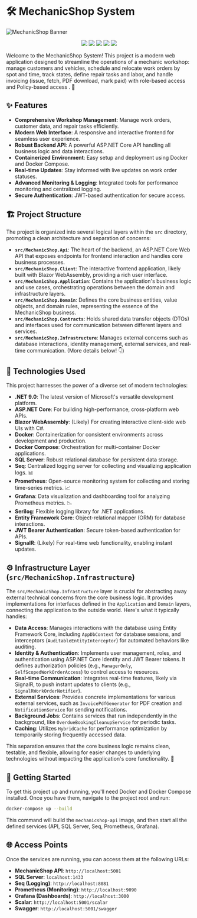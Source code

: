 # 🛠️ MechanicShop System
 
![MechanicShop Banner](https://t4.ftcdn.net/jpg/08/03/35/27/360_F_803352721_D7HsyHcTpZ9MwDKYwOuKjL7XJ1S5Yg2o.jpg)
<p align="center">
  <img src="https://img.shields.io/badge/.NET-9.0-512BD4?style=for-the-badge&logo=dotnet&logoColor=white"/>
  <img src="https://img.shields.io/badge/ASP.NET-Core-5C2D91?style=for-the-badge&logo=dotnet&logoColor=white"/>
  <img src="https://img.shields.io/badge/Docker-2496ED?style=for-the-badge&logo=docker&logoColor=white"/>
  <img src="https://img.shields.io/badge/SQL%20Server-CC2927?style=for-the-badge&logo=microsoftsqlserver&logoColor=white"/>
  <img src="https://img.shields.io/badge/Grafana-F46800?style=for-the-badge&logo=grafana&logoColor=white"/>
</p>
Welcome to the MechanicShop System! This project is a modern web application designed to streamline the operations of a mechanic workshop: manage customers and vehicles, schedule and relocate work orders by spot and time, track states, define repair tasks and labor, and handle invoicing (issue, fetch, PDF download, mark paid) with role-based access and  Policy-based access . 🚀

## ✨ Features

- **Comprehensive Workshop Management**: Manage work orders, customer data, and repair tasks efficiently.
- **Modern Web Interface**: A responsive and interactive frontend for seamless user experience.
- **Robust Backend API**: A powerful ASP.NET Core API handling all business logic and data interactions.
- **Containerized Environment**: Easy setup and deployment using Docker and Docker Compose.
- **Real-time Updates**: Stay informed with live updates on work order statuses.
- **Advanced Monitoring & Logging**: Integrated tools for performance monitoring and centralized logging.
- **Secure Authentication**: JWT-based authentication for secure access.

## 🏗️ Project Structure

The project is organized into several logical layers within the `src` directory, promoting a clean architecture and separation of concerns:

- **`src/MechanicShop.Api`**: The heart of the backend, an ASP.NET Core Web API that exposes endpoints for frontend interaction and handles core business processes.
- **`src/MechanicShop.Client`**: The interactive frontend application, likely built with Blazor WebAssembly, providing a rich user interface.
- **`src/MechanicShop.Application`**: Contains the application's business logic and use cases, orchestrating operations between the domain and infrastructure layers.
- **`src/MechanicShop.Domain`**: Defines the core business entities, value objects, and domain rules, representing the essence of the MechanicShop business.
- **`src/MechanicShop.Contracts`**: Holds shared data transfer objects (DTOs) and interfaces used for communication between different layers and services.
- **`src/MechanicShop.Infrastructure`**: Manages external concerns such as database interactions, identity management, external services, and real-time communication. (More details below! 👇)

## 🚀 Technologies Used

This project harnesses the power of a diverse set of modern technologies:

- **.NET 9.0**: The latest version of Microsoft's versatile development platform.
- **ASP.NET Core**: For building high-performance, cross-platform web APIs.
- **Blazor WebAssembly**: (Likely) For creating interactive client-side web UIs with C#.
- **Docker**: Containerization for consistent environments across development and production.
- **Docker Compose**: Orchestration for multi-container Docker applications.
- **SQL Server**: Robust relational database for persistent data storage.
- **Seq**: Centralized logging server for collecting and visualizing application logs. 📊
- **Prometheus**: Open-source monitoring system for collecting and storing time-series metrics. 📈
- **Grafana**: Data visualization and dashboarding tool for analyzing Prometheus metrics. 📉
- **Serilog**: Flexible logging library for .NET applications.
- **Entity Framework Core**: Object-relational mapper (ORM) for database interactions.
- **JWT Bearer Authentication**: Secure token-based authentication for APIs.
- **SignalR**: (Likely) For real-time web functionality, enabling instant updates.

## ⚙️ Infrastructure Layer (`src/MechanicShop.Infrastructure`)

The `src/MechanicShop.Infrastructure` layer is crucial for abstracting away external technical concerns from the core business logic. It provides implementations for interfaces defined in the `Application` and `Domain` layers, connecting the application to the outside world. Here's what it typically handles:

- **Data Access**: Manages interactions with the database using Entity Framework Core, including `AppDbContext` for database sessions, and interceptors (`AuditableEntityInterceptor`) for automated behaviors like auditing.
- **Identity & Authentication**: Implements user management, roles, and authentication using ASP.NET Core Identity and JWT Bearer tokens. It defines authorization policies (e.g., `ManagerOnly`, `SelfScopedWorkOrderAccess`) to control access to resources.
- **Real-time Communication**: Integrates real-time features, likely via SignalR, to push instant updates to clients (e.g., `SignalRWorkOrderNotifier`).
- **External Services**: Provides concrete implementations for various external services, such as `InvoicePdfGenerator` for PDF creation and `NotificationService` for sending notifications.
- **Background Jobs**: Contains services that run independently in the background, like `OverdueBookingCleanupService` for periodic tasks.
- **Caching**: Utilizes `HybridCache` for performance optimization by temporarily storing frequently accessed data.

This separation ensures that the core business logic remains clean, testable, and flexible, allowing for easier changes to underlying technologies without impacting the application's core functionality. 🌟

## 🚀 Getting Started

To get this project up and running, you'll need Docker and Docker Compose installed. Once you have them, navigate to the project root and run:

```bash
docker-compose up --build
```

This command will build the `mechanicshop-api` image, and then start all the defined services (API, SQL Server, Seq, Prometheus, Grafana). 

## 🌐 Access Points

Once the services are running, you can access them at the following URLs:

- **MechanicShop API**: `http://localhost:5001`
- **SQL Server**: `localhost:1433`
- **Seq (Logging)**: `http://localhost:8081`
- **Prometheus (Monitoring)**: `http://localhost:9090`
- **Grafana (Dashboards)**: `http://localhost:3000`
- **Scalar**: `http://localhost:5001/scalar`
- **Swagger**: `http://localhost:5001/swagger`

